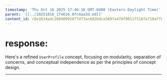 ```yaml
---
timestamp: 'Thu Oct 16 2025 17:46:16 GMT-0400 (Eastern Daylight Time)'
parent: '[[../20251016_174616.0fc4aa3d.md]]'
content_id: c8e1634adc26090992077d73ac602bdca389fa478f9011f5187e710aff6a604d
---
```


# response:

Here's a refined `UserProfile` concept, focusing on modularity, separation of concerns, and conceptual independence as per the principles of concept design.

***
